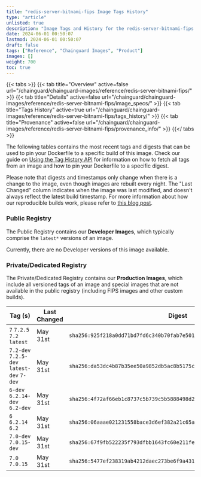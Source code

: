 ```yaml
---
title: "redis-server-bitnami-fips Image Tags History"
type: "article"
unlisted: true
description: "Image Tags and History for the redis-server-bitnami-fips Chainguard Image"
date: 2024-06-01 00:50:07
lastmod: 2024-06-01 00:50:07
draft: false
tags: ["Reference", "Chainguard Images", "Product"]
images: []
weight: 700
toc: true
---
```


{{< tabs >}}
{{< tab title="Overview" active=false url="/chainguard/chainguard-images/reference/redis-server-bitnami-fips/" >}}
{{< tab title="Details" active=false url="/chainguard/chainguard-images/reference/redis-server-bitnami-fips/image_specs/" >}}
{{< tab title="Tags History" active=true url="/chainguard/chainguard-images/reference/redis-server-bitnami-fips/tags_history/" >}}
{{< tab title="Provenance" active=false url="/chainguard/chainguard-images/reference/redis-server-bitnami-fips/provenance_info/" >}}
{{</ tabs >}}

The following tables contains the most recent tags and digests that can be used to pin your Dockerfile to a specific build of this image. Check our guide on [Using the Tag History API](/chainguard/chainguard-images/using-the-tag-history-api/) for information on how to fetch all tags from an image and how to pin your Dockerfile to a specific digest.

Please note that digests and timestamps only change when there is a change to the image, even though images are rebuilt every night. The "Last Changed" column indicates when the image was last modified, and doesn't always reflect the latest build timestamp. For more information about how our reproducible builds work, please refer to [this blog post](https://www.chainguard.dev/unchained/reproducing-chainguards-reproducible-image-builds).

### Public Registry
The Public Registry contains our **Developer Images**, which typically comprise the `latest*` versions of an image.

Currently, there are no Developer versions of this image available.

### Private/Dedicated Registry
The Private/Dedicated Registry contains our **Production Images**, which include all versioned tags of an image and special images that are not available in the public registry (including FIPS images and other custom builds).

| Tag (s)                                     | Last Changed | Digest                                                                    |
|---------------------------------------------|--------------|---------------------------------------------------------------------------|
|  `7` `7.2.5` `7.2` `latest`                 | May 31st     | `sha256:925f218a0dd71bd7fd6c340b70fab7e5019554722045a3edf58ef2bb684349e5` |
|  `7.2-dev` `7.2.5-dev` `latest-dev` `7-dev` | May 31st     | `sha256:da53dc4b87b35ee50a9852db5ac8b5175cf1aee4660d930c27607be80a4b432e` |
|  `6-dev` `6.2.14-dev` `6.2-dev`             | May 31st     | `sha256:4f72af66eb1c8737c5b739c5b5888498d2159873830701996bd031369cb457fc` |
|  `6` `6.2.14` `6.2`                         | May 31st     | `sha256:06aaae021231558bace3d6ef382a21c65a0d8c04d893302e67b3807e0b34a147` |
|  `7.0-dev` `7.0.15-dev`                     | May 31st     | `sha256:67f9fb522235f793dfbb1643fc60e211fee626c0c932346d7ebb7690f8191fbb` |
|  `7.0` `7.0.15`                             | May 31st     | `sha256:5477ef238319ab4212daec273be6f9a431057a9d24d3cc3a8b95af7f36d8e3b9` |

